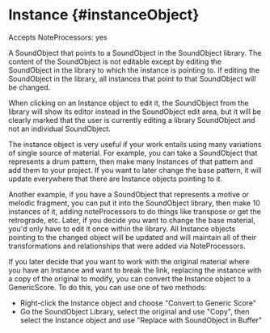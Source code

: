 Instance {#instanceObject}
========

Accepts NoteProcessors: yes

A SoundObject that points to a SoundObject in the SoundObject library.
The content of the SoundObject is not editable except by editing the
SoundObject in the library to which the instance is pointing to. If
editing the SoundObject in the library, all instances that point to that
SoundObject will be changed.

When clicking on an Instance object to edit it, the SoundObject from the
library will show its editor instead in the SoundObject edit area, but
it will be clearly marked that the user is currently editing a library
SoundObject and not an individual SoundObject.

The instance object is very useful if your work entails using many
variations of single source of material. For example, you can take a
SoundObject that represents a drum pattern, then make many Instances of
that pattern and add them to your project. If you want to later change
the base pattern, it will update everywhere that there are Instance
objects pointing to it.

Another example, if you have a SoundObject that represents a motive or
melodic fragment, you can put it into the SoundObject library, then make
10 instances of it, adding noteProcessors to do things like transpose or
get the retrograde, etc. Later, if you decide you want to change the
base material, you'd only have to edit it once within the library. All
Instance objects pointing to the changed object will be updated and will
maintain all of their transformations and relationships that were added
via NoteProcessors.

If you later decide that you want to work with the original material
where you have an Instance and want to break the link, replacing the
instance with a copy of the original to modify, you can convert the
Instance object to a GenericScore. To do this, you can use one of two
methods:

-   Right-click the Instance object and choose "Convert to Generic
    Score"
-   Go the SoundObject Library, select the original and use "Copy",
    then select the Instance object and use "Replace with SoundObject
    in Buffer"
